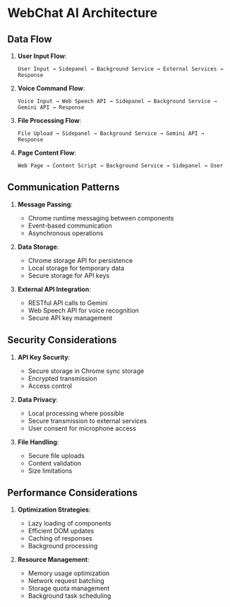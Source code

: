 # WebChat AI Architecture

## Data Flow

1. **User Input Flow**:
   ```
   User Input → Sidepanel → Background Service → External Services → Response
   ```

2. **Voice Command Flow**:
   ```
   Voice Input → Web Speech API → Sidepanel → Background Service → Gemini API → Response
   ```

3. **File Processing Flow**:
   ```
   File Upload → Sidepanel → Background Service → Gemini API → Response
   ```

4. **Page Content Flow**:
   ```
   Web Page → Content Script → Background Service → Sidepanel → User
   ```

## Communication Patterns

1. **Message Passing**:
   - Chrome runtime messaging between components
   - Event-based communication
   - Asynchronous operations

2. **Data Storage**:
   - Chrome storage API for persistence
   - Local storage for temporary data
   - Secure storage for API keys

3. **External API Integration**:
   - RESTful API calls to Gemini
   - Web Speech API for voice recognition
   - Secure API key management

## Security Considerations

1. **API Key Security**:
   - Secure storage in Chrome sync storage
   - Encrypted transmission
   - Access control

2. **Data Privacy**:
   - Local processing where possible
   - Secure transmission to external services
   - User consent for microphone access

3. **File Handling**:
   - Secure file uploads
   - Content validation
   - Size limitations

## Performance Considerations

1. **Optimization Strategies**:
   - Lazy loading of components
   - Efficient DOM updates
   - Caching of responses
   - Background processing

2. **Resource Management**:
   - Memory usage optimization
   - Network request batching
   - Storage quota management
   - Background task scheduling 

